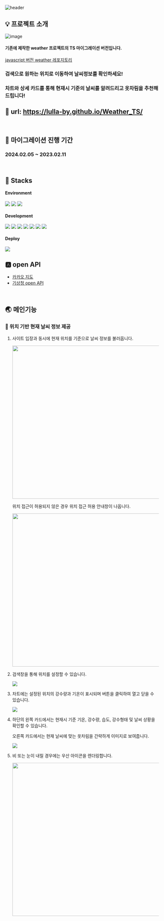 ![header](https://capsule-render.vercel.app/api?type=Waving&color=38d9a9&height=300&section=header&text=Weather%20OOTD&fontSize=90&fontAlignY=40&fontColor=e6fcf5&desc=Choose%20Your%20Outfit&descSize=30&descAlignY=60)

## 💡 프로젝트 소개
![image](https://github.com/lulla-by/weather/assets/107671084/4c3d873b-0992-4cbf-96d7-7a60748f1d85)

#### 기존에 제작한 weather 프로젝트의 TS 마이그레이션 버전입니다.

<a href ="https://github.com/lulla-by/weather">javascript 버전 weather 레포지토리</a>
### 검색으로 원하는 위치로 이동하여 날씨정보를 확인하세요!
### 차트와 상세 카드를 통해 현재시 기준의 날씨를 알려드리고 옷차림을 추천해드립니다!
## 🏡 url: https://lulla-by.github.io/Weather_TS/

<br/>

## 📆 마이그레이션 진행 기간
### 2024.02.05 ~ 2023.02.11

</br>

## 🔧 Stacks
   #### Environment
   <div style={{display:"flex"}}>
     <img src="https://img.shields.io/badge/Visual Studio Code-007ACC?style=flat-square&logo=Visual Studio Code&logoColor=white"/>
     <img src="https://img.shields.io/badge/Git-F05032?style=flat-square&logo=Git&logoColor=white">
     <img src="https://img.shields.io/badge/GitHub-181717?style=flat-square&logo=GitHub&logoColor=white">
   </div>

   #### Development
   <div style={{display:"flex"}}>
     <img src="https://img.shields.io/badge/Create React App-09D3AC?style=flat-square&logo=createreactapp&logoColor=white"/>
     <img src="https://img.shields.io/badge/HTML5-E34F26?style=flat-square&logo=HTML5&logoColor=black"/>
     <img src="https://img.shields.io/badge/JavaScript-F7DF1E?style=flat-square&logo=JavaScript&logoColor=black"/>
     <img src="https://img.shields.io/badge/CSS Modules-white?style=flat-square&logo=CSS Modules&logoColor=000000">
     <img src="https://img.shields.io/badge/React-61DAFB?style=flat-square&logo=React&logoColor=black"/>
     <img src="https://img.shields.io/badge/Redux-764ABC?style=flat-square&logo=Redux&logoColor=white"/>
     <img src="https://img.shields.io/badge/Axios-5A29E4?style=flat-square&logo=Axios&logoColor=white"/>   
   </div>
   
   #### Deploy
   <img src="https://img.shields.io/badge/GitHub Pages-181717?style=flat-square&logo=GitHub Pages&logoColor=white">

</br>

## 🅰 open API
<ul>
  <li>
    <a href="https://apis.map.kakao.com/">카카오 지도</a>
  </li>
  <li>
    <a href="https://www.data.go.kr/data/15084084/openapi.do">기상청 open API</a> 
  </li>
</ul>

</br>

## 🌏 메인기능

### 🌈 위치 기반 현재 날씨 정보 제공
<ol>
  <li>
    <p> 사이트 입장과 동시에 현재 위치를 기준으로 날씨 정보를 불러옵니다. </p> 
    <img width="600" height="500" src="https://github.com/lulla-by/weather/assets/107671084/c2420841-41f5-4121-be5a-dbb363fd065d" />
    <p> 위치 접근이 허용되지 않은 경우 위치 접근 허용 안내창이 나옵니다. </p>
    <img width="600" height="500" src="https://github.com/lulla-by/weather/assets/107671084/b6302865-17b0-49d3-9acf-aaa6a52e2ba5" />
  </li>
  <li>
    <p> 검색창을 통해 위치를 설정할 수 있습니다. </p>
     <img src="https://github.com/lulla-by/weather/assets/107671084/0cef22f1-bdd6-4b06-b39c-37bb807f129a" />
  </li>
  <li>
    <p>차트에는 설정된 위치의 강수량과 기온이 표시되며 버튼을 클릭하여 열고 닫을 수 있습니다.</p> 
    <img src="https://github.com/lulla-by/weather/assets/107671084/a53a5506-a038-43de-b6eb-3bb361df2d68" />
  </li>
  <li>
    <p>하단의 왼쪽 카드에서는 현재시 기준 기온, 강수량, 습도, 강수형태 및 날씨 상황을 확인할 수 있습니다.</p> 
    <p>오른쪽 카드에서는 현재 날씨에 맞는 옷차림을 간략하게 이미지로 보여줍니다.</p> 
    <img src="https://github.com/lulla-by/weather/assets/107671084/d71ee5fc-3f0a-469d-a4d9-38882357a3ce" />

  </li>
  <li>
    <p> 비 또는 눈이 내릴 경우에는 우산 아이콘을 렌더링합니다.</p> 
    <img width="600" height="500" src="https://github.com/lulla-by/weather/assets/107671084/b0f222f0-c621-4ba3-b882-71062dfe160e" />

  </li>
</ol>

</br>

